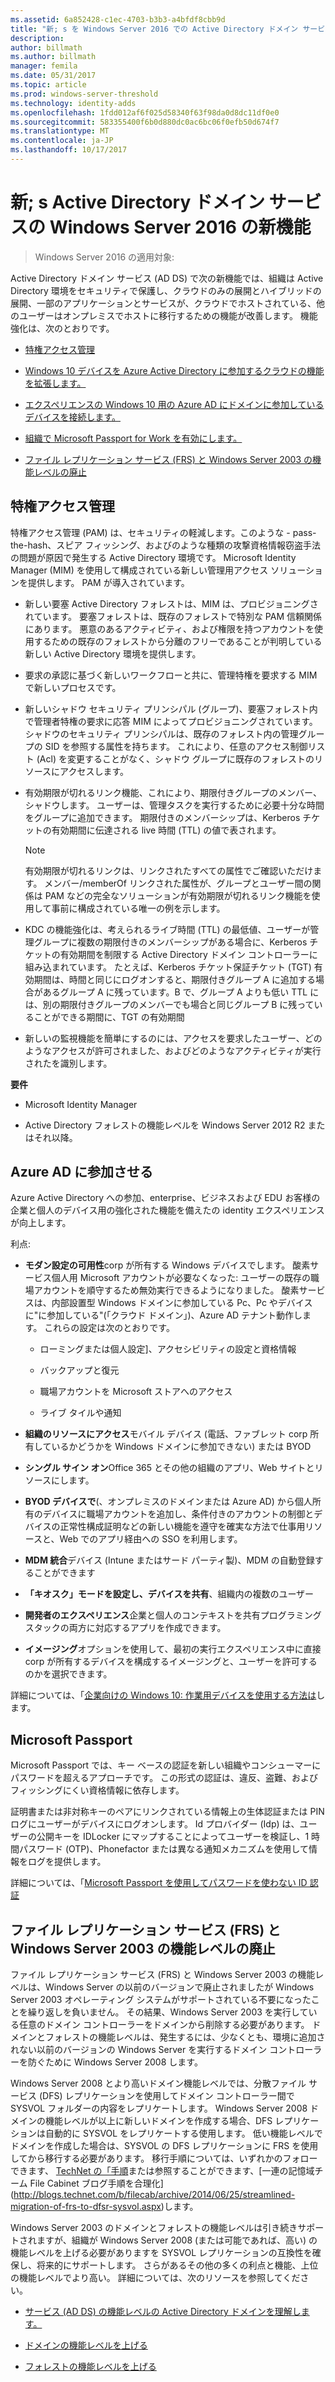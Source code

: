 ```yaml
---
ms.assetid: 6a852428-c1ec-4703-b3b3-a4bfdf8cbb9d
title: "新; s を Windows Server 2016 での Active Directory ドメイン サービスの新機能"
description: 
author: billmath
ms.author: billmath
manager: femila
ms.date: 05/31/2017
ms.topic: article
ms.prod: windows-server-threshold
ms.technology: identity-adds
ms.openlocfilehash: 1fdd012af6f025d58340f63f98da0d8dc11df0e0
ms.sourcegitcommit: 583355400f6b0d880dc0ac6bc06f0efb50d674f7
ms.translationtype: MT
ms.contentlocale: ja-JP
ms.lasthandoff: 10/17/2017
---
```

# <a name="what39s-new-in-active-directory-domain-services-for-windows-server-2016"></a>新; s Active Directory ドメイン サービスの Windows Server 2016 の新機能

>Windows Server 2016 の適用対象:

Active Directory ドメイン サービス (AD DS) で次の新機能では、組織は Active Directory 環境をセキュリティで保護し、クラウドのみの展開とハイブリッドの展開、一部のアプリケーションとサービスが、クラウドでホストされている、他のユーザーはオンプレミスでホストに移行するための機能が改善します。 機能強化は、次のとおりです。  
  
-   [特権アクセス管理](https://technet.microsoft.com/library/mt150258.aspx   
)  
  
- [Windows 10 デバイスを Azure Active Directory に参加するクラウドの機能を拡張します。](https://azure.microsoft.com/en-us/documentation/articles/active-directory-azureadjoin-overview/)   
  
- [エクスペリエンスの Windows 10 用の Azure AD にドメインに参加しているデバイスを接続します。](https://azure.microsoft.com/en-us/documentation/articles/active-directory-azureadjoin-devices-group-policy/)   
  
- [組織で Microsoft Passport for Work を有効にします。](https://azure.microsoft.com/en-us/documentation/articles/active-directory-azureadjoin-passport-deployment/)    
  
-  [ファイル レプリケーション サービス (FRS) と Windows Server 2003 の機能レベルの廃止](ad-ds/active-directory-functional-levels.md)  
  
  
## <a name="BKMK_PAM"></a>特権アクセス管理  
特権アクセス管理 (PAM) は、セキュリティの軽減します。このような - pass-the-hash、スピア フィッシング、およびのような種類の攻撃資格情報窃盗手法の問題が原因で発生する Active Directory 環境です。 Microsoft Identity Manager (MIM) を使用して構成されている新しい管理用アクセス ソリューションを提供します。 PAM が導入されています。  
  
-   新しい要塞 Active Directory フォレストは、MIM は、プロビジョニングされています。 要塞フォレストは、既存のフォレストで特別な PAM 信頼関係にあります。 悪意のあるアクティビティ、および権限を持つアカウントを使用するための既存のフォレストから分離のフリーであることが判明している新しい Active Directory 環境を提供します。  
  
-   要求の承認に基づく新しいワークフローと共に、管理特権を要求する MIM で新しいプロセスです。  
  
-   新しいシャドウ セキュリティ プリンシパル (グループ)、要塞フォレスト内で管理者特権の要求に応答 MIM によってプロビジョニングされています。 シャドウのセキュリティ プリンシパルは、既存のフォレスト内の管理グループの SID を参照する属性を持ちます。 これにより、任意のアクセス制御リスト (Acl) を変更することがなく、シャドウ グループに既存のフォレストのリソースにアクセスします。  
  
-   有効期限が切れるリンク機能、これにより、期限付きグループのメンバー、シャドウします。 ユーザーは、管理タスクを実行するために必要十分な時間をグループに追加できます。 期限付きのメンバーシップは、Kerberos チケットの有効期間に伝達される live 時間 (TTL) の値で表されます。  
  
    > [!NOTE]  
    > 有効期限が切れるリンクは、リンクされたすべての属性でご確認いただけます。 メンバー/memberOf リンクされた属性が、グループとユーザー間の関係は PAM などの完全なソリューションが有効期限が切れるリンク機能を使用して事前に構成されている唯一の例を示します。  
  
-   KDC の機能強化は、考えられるライブ時間 (TTL) の最低値、ユーザーが管理グループに複数の期限付きのメンバーシップがある場合に、Kerberos チケットの有効期間を制限する Active Directory ドメイン コントローラーに組み込まれています。 たとえば、Kerberos チケット保証チケット (TGT) 有効期間は、時間と同じにログオンすると、期限付きグループ A に追加する場合があるグループ A に残っています。B で、グループ A よりも低い TTL には、別の期限付きグループのメンバーでも場合と同じグループ B に残っていることができる期間に、TGT の有効期間  
  
-   新しいの監視機能を簡単にするのには、アクセスを要求したユーザー、どのようなアクセスが許可されました、およびどのようなアクティビティが実行されたを識別します。  
  
**要件**  
  
-   Microsoft Identity Manager  
  
-   Active Directory フォレストの機能レベルを Windows Server 2012 R2 またはそれ以降。  
  
## <a name="BKMK_AzureADJoin"></a>Azure AD に参加させる  
Azure Active Directory への参加、enterprise、ビジネスおよび EDU お客様の企業と個人のデバイス用の強化された機能を備えたの identity エクスペリエンスが向上します。  
  
利点:  
  
-   **モダン設定の可用性**corp が所有する Windows デバイスでします。 酸素サービス個人用 Microsoft アカウントが必要なくなった: ユーザーの既存の職場アカウントを順守するため無効実行できるようになりました。 酸素サービスは、内部設置型 Windows ドメインに参加している Pc、Pc やデバイスに"に参加している"(「クラウド ドメイン」)、Azure AD テナント動作します。 これらの設定は次のとおりです。  
  
    -   ローミングまたは個人設定]、アクセシビリティの設定と資格情報  
  
    -   バックアップと復元  
  
    -   職場アカウントを Microsoft ストアへのアクセス  
  
    -   ライブ タイルや通知  
  
-   **組織のリソースにアクセス**モバイル デバイス (電話、ファブレット corp 所有しているかどうかを Windows ドメインに参加できない) または BYOD  
  
-   **シングル サイン オン**Office 365 とその他の組織のアプリ、Web サイトとリソースにします。  
  
-   **BYOD デバイスで**(、オンプレミスのドメインまたは Azure AD) から個人所有のデバイスに職場アカウントを追加し、条件付きのアカウントの制御とデバイスの正常性構成証明などの新しい機能を遵守を確実な方法で仕事用リソースと、Web でのアプリ経由への SSO を利用します。  
  
-   **MDM 統合**デバイス (Intune またはサード パーティ製)、MDM の自動登録することができます  
  
-   **「キオスク」モードを設定し、デバイスを共有**、組織内の複数のユーザー  
  
-   **開発者のエクスペリエンス**企業と個人のコンテキストを共有プログラミング スタックの両方に対応するアプリを作成できます。  
  
-   **イメージング**オプションを使用して、最初の実行エクスペリエンス中に直接 corp が所有するデバイスを構成するイメージングと、ユーザーを許可するのかを選択できます。  
  
詳細については、「[企業向けの Windows 10: 作業用デバイスを使用する方法は](https://azure.microsoft.com/en-us/documentation/articles/active-directory-azureadjoin-windows10-devices-overview/?rnd=1)します。  
  
## <a name="BKMK_IDLocker"></a>Microsoft Passport  
Microsoft Passport では、キー ベースの認証を新しい組織やコンシューマーにパスワードを超えるアプローチです。 この形式の認証は、違反、盗難、およびフィッシングにくい資格情報に依存します。  
  
証明書または非対称キーのペアにリンクされている情報上の生体認証または PIN ログにユーザーがデバイスにログオンします。 Id プロバイダー (Idp) は、ユーザーの公開キーを IDLocker にマップすることによってユーザーを検証し、1 時間パスワード (OTP)、Phonefactor または異なる通知メカニズムを使用して情報をログを提供します。  
  
詳細については、「[Microsoft Passport を使用してパスワードを使わない ID 認証](https://azure.microsoft.com/en-us/documentation/articles/active-directory-azureadjoin-passport/)  
  
## <a name="BKMK_FRSDeprecation"></a>ファイル レプリケーション サービス (FRS) と Windows Server 2003 の機能レベルの廃止  
ファイル レプリケーション サービス (FRS) と Windows Server 2003 の機能レベルは、Windows Server の以前のバージョンで廃止されましたが Windows Server 2003 オペレーティング システムがサポートされている不要になったことを繰り返しを負いません。 その結果、Windows Server 2003 を実行している任意のドメイン コントローラーをドメインから削除する必要があります。 ドメインとフォレストの機能レベルは、発生するには、少なくとも、環境に追加されない以前のバージョンの Windows Server を実行するドメイン コントローラーを防ぐために Windows Server 2008 します。  
  
Windows Server 2008 とより高いドメイン機能レベルでは、分散ファイル サービス (DFS) レプリケーションを使用してドメイン コントローラー間で SYSVOL フォルダーの内容をレプリケートします。 Windows Server 2008 ドメインの機能レベルが以上に新しいドメインを作成する場合、DFS レプリケーションは自動的に SYSVOL をレプリケートする使用します。 低い機能レベルでドメインを作成した場合は、SYSVOL の DFS レプリケーションに FRS を使用してから移行する必要があります。 移行手順については、いずれかのフォローできます、 [TechNet の「手順](https://technet.microsoft.com/library/dd640019(v=WS.10).aspx)または参照することができます、[一連の記憶域チーム File Cabinet ブログ手順を合理化](http://blogs.technet.com/b/filecab/archive/2014/06/25/streamlined-migration-of-frs-to-dfsr-sysvol.aspx)します。  
  
Windows Server 2003 のドメインとフォレストの機能レベルは引き続きサポートされますが、組織が Windows Server 2008 (または可能であれば、高い) の機能レベルを上げる必要がありますを SYSVOL レプリケーションの互換性を確保し、将来的にサポートします。 さらがあるその他の多くの利点と機能、上位の機能レベルでより高い。 詳細については、次のリソースを参照してください。  
  
-   [サービス (AD DS) の機能レベルの Active Directory ドメインを理解します。](ad-ds/active-directory-functional-levels.md)  
  
-   [ドメインの機能レベルを上げる](https://technet.microsoft.com/library/cc753104.aspx)  
  
-   [フォレストの機能レベルを上げる](https://technet.microsoft.com/library/cc730985.aspx)  
  
